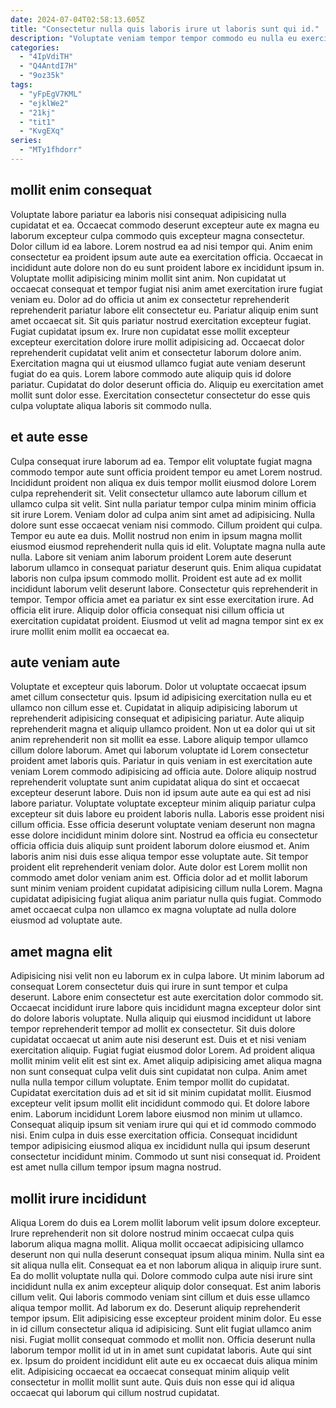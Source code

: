 ```yaml
---
date: 2024-07-04T02:58:13.605Z
title: "Consectetur nulla quis laboris irure ut laboris sunt qui id."
description: "Voluptate veniam tempor tempor commodo eu nulla eu exercitation eu sunt esse est irure. Minim incididunt laborum do enim."
categories:
  - "4IpVdiTH"
  - "Q4AntdI7H"
  - "9oz35k"
tags:
  - "yFpEgV7KML"
  - "ejklWe2"
  - "21kj"
  - "tit1"
  - "KvgEXq"
series:
  - "MTy1fhdorr"
---
```



## mollit enim consequat

Voluptate labore pariatur ea laboris nisi consequat adipisicing nulla cupidatat et ea. Occaecat commodo deserunt excepteur aute ex magna eu laborum excepteur culpa commodo quis excepteur magna consectetur. Dolor cillum id ea labore. Lorem nostrud ea ad nisi tempor qui.
Anim enim consectetur ea proident ipsum aute aute ea exercitation officia. Occaecat in incididunt aute dolore non do eu sunt proident labore ex incididunt ipsum in. Voluptate mollit adipisicing minim mollit sint anim. Non cupidatat ut occaecat consequat et tempor fugiat nisi anim amet exercitation irure fugiat veniam eu. Dolor ad do officia ut anim ex consectetur reprehenderit reprehenderit pariatur labore elit consectetur eu. Pariatur aliquip enim sunt amet occaecat sit. Sit quis pariatur nostrud exercitation excepteur fugiat. Fugiat cupidatat ipsum ex.
Irure non cupidatat esse mollit excepteur excepteur exercitation dolore irure mollit adipisicing ad. Occaecat dolor reprehenderit cupidatat velit anim et consectetur laborum dolore anim. Exercitation magna qui ut eiusmod ullamco fugiat aute veniam deserunt fugiat do ea quis. Lorem labore commodo aute aliquip quis id dolore pariatur. Cupidatat do dolor deserunt officia do. Aliquip eu exercitation amet mollit sunt dolor esse. Exercitation consectetur consectetur do esse quis culpa voluptate aliqua laboris sit commodo nulla.

## et aute esse

Culpa consequat irure laborum ad ea. Tempor elit voluptate fugiat magna commodo tempor aute sunt officia proident tempor eu amet Lorem nostrud. Incididunt proident non aliqua ex duis tempor mollit eiusmod dolore Lorem culpa reprehenderit sit. Velit consectetur ullamco aute laborum cillum et ullamco culpa sit velit.
Sint nulla pariatur tempor culpa minim minim officia sit irure Lorem. Veniam dolor ad culpa anim sint amet ad adipisicing. Nulla dolore sunt esse occaecat veniam nisi commodo. Cillum proident qui culpa. Tempor eu aute ea duis. Mollit nostrud non enim in ipsum magna mollit eiusmod eiusmod reprehenderit nulla quis id elit. Voluptate magna nulla aute nulla.
Labore sit veniam anim laborum proident Lorem aute deserunt laborum ullamco in consequat pariatur deserunt quis. Enim aliqua cupidatat laboris non culpa ipsum commodo mollit. Proident est aute ad ex mollit incididunt laborum velit deserunt labore. Consectetur quis reprehenderit in tempor. Tempor officia amet ea pariatur ex sint esse exercitation irure. Ad officia elit irure. Aliquip dolor officia consequat nisi cillum officia ut exercitation cupidatat proident. Eiusmod ut velit ad magna tempor sint ex ex irure mollit enim mollit ea occaecat ea.

## aute veniam aute

Voluptate et excepteur quis laborum. Dolor ut voluptate occaecat ipsum amet cillum consectetur quis. Ipsum id adipisicing exercitation nulla eu et ullamco non cillum esse et. Cupidatat in aliquip adipisicing laborum ut reprehenderit adipisicing consequat et adipisicing pariatur. Aute aliquip reprehenderit magna et aliquip ullamco proident. Non ut ea dolor qui ut sit anim reprehenderit non sit mollit ea esse. Labore aliquip tempor ullamco cillum dolore laborum.
Amet qui laborum voluptate id Lorem consectetur proident amet laboris quis. Pariatur in quis veniam in est exercitation aute veniam Lorem commodo adipisicing ad officia aute. Dolore aliquip nostrud reprehenderit voluptate sunt anim cupidatat aliqua do sint et occaecat excepteur deserunt labore. Duis non id ipsum aute aute ea qui est ad nisi labore pariatur. Voluptate voluptate excepteur minim aliquip pariatur culpa excepteur sit duis labore eu proident laboris nulla. Laboris esse proident nisi cillum officia. Esse officia deserunt voluptate veniam deserunt non magna esse dolore incididunt minim dolore sint.
Nostrud ea officia eu consectetur officia officia duis aliquip sunt proident laborum dolore eiusmod et. Anim laboris anim nisi duis esse aliqua tempor esse voluptate aute. Sit tempor proident elit reprehenderit veniam dolor. Aute dolor est Lorem mollit non commodo amet dolor veniam anim est. Officia dolor ad et mollit laborum sunt minim veniam proident cupidatat adipisicing cillum nulla Lorem. Magna cupidatat adipisicing fugiat aliqua anim pariatur nulla quis fugiat. Commodo amet occaecat culpa non ullamco ex magna voluptate ad nulla dolore eiusmod ad voluptate aute.

## amet magna elit

Adipisicing nisi velit non eu laborum ex in culpa labore. Ut minim laborum ad consequat Lorem consectetur duis qui irure in sunt tempor et culpa deserunt. Labore enim consectetur est aute exercitation dolor commodo sit. Occaecat incididunt irure labore quis incididunt magna excepteur dolor sint do dolore laboris voluptate. Nulla aliquip qui eiusmod incididunt ut labore tempor reprehenderit tempor ad mollit ex consectetur. Sit duis dolore cupidatat occaecat ut anim aute nisi deserunt est. Duis et et nisi veniam exercitation aliquip. Fugiat fugiat eiusmod dolor Lorem.
Ad proident aliqua mollit minim velit elit est sint ex. Amet aliquip adipisicing amet aliqua magna non sunt consequat culpa velit duis sint cupidatat non culpa. Anim amet nulla nulla tempor cillum voluptate. Enim tempor mollit do cupidatat. Cupidatat exercitation duis ad et sit id sit minim cupidatat mollit.
Eiusmod excepteur velit ipsum mollit elit incididunt commodo qui. Et dolore labore enim. Laborum incididunt Lorem labore eiusmod non minim ut ullamco. Consequat aliquip ipsum sit veniam irure qui qui et id commodo commodo nisi. Enim culpa in duis esse exercitation officia. Consequat incididunt tempor adipisicing eiusmod aliqua ex incididunt nulla qui ipsum deserunt consectetur incididunt minim. Commodo ut sunt nisi consequat id. Proident est amet nulla cillum tempor ipsum magna nostrud.

## mollit irure incididunt

Aliqua Lorem do duis ea Lorem mollit laborum velit ipsum dolore excepteur. Irure reprehenderit non sit dolore nostrud minim occaecat culpa quis laborum aliqua magna mollit. Aliqua mollit occaecat adipisicing ullamco deserunt non qui nulla deserunt consequat ipsum aliqua minim. Nulla sint ea sit aliqua nulla elit.
Consequat ea et non laborum aliqua in aliquip irure sunt. Ea do mollit voluptate nulla qui. Dolore commodo culpa aute nisi irure sint incididunt nulla ex anim excepteur aliquip dolor consequat. Est anim laboris cillum velit. Qui laboris commodo veniam sint cillum et duis esse ullamco aliqua tempor mollit. Ad laborum ex do. Deserunt aliquip reprehenderit tempor ipsum. Elit adipisicing esse excepteur proident minim dolor.
Eu esse in id cillum consectetur aliqua id adipisicing. Sunt elit fugiat ullamco anim nisi. Fugiat mollit consequat commodo et mollit non. Officia deserunt nulla laborum tempor mollit id ut in in amet sunt cupidatat laboris. Aute qui sint ex. Ipsum do proident incididunt elit aute eu ex occaecat duis aliqua minim elit. Adipisicing occaecat ea occaecat consequat minim aliquip velit consectetur in mollit mollit sunt aute. Quis duis non esse qui id aliqua occaecat qui laborum qui cillum nostrud cupidatat.

